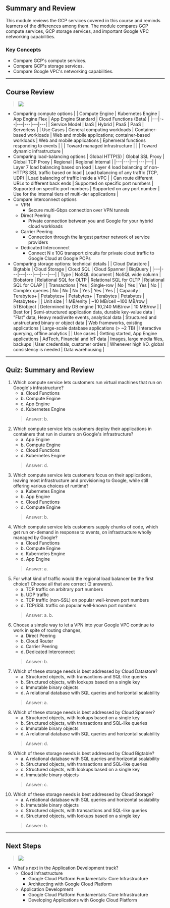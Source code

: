 ## Summary and Review

This module reviews the GCP services covered in this course and reminds learners of the differences among them. The module compares GCP compute services, GCP storage services, and important Google VPC networking capabilities.

### Key Concepts

* Compare GCP's compute services.
* Compare GCP's storage services.
* Compare Google VPC's networking capabilities.

---
## Course Review

> [![](https://img.youtube.com/vi//0.jpg)](https://youtu.be/)

* Comparing compute options
    | | Compute Engine | Kubernetes Engine | App Engine Flex | App Engine Standard | Cloud Functions (Beta) |
    |---|---|---|---|---|---|
    | Service Model | IaaS | Hybrid | PaaS | PaaS | Serverless |
    | Use Cases | General computing workloads | Container-based workloads | Web and mobile applications; container-based workloads | Web and mobile applications | Ephemeral functions responding to events |
    | | Toward managed infrastructure | | | Toward dynamic infrastructure |
* Comparing load-balancing options
    | Global HTTP(S) | Global SSL Proxy | Global TCP Proxy | Regional | Regional Internal |
    |---|---|---|---|---|
    | Layer 7 load balancing based on load | Layer 4 load balancing of non-HTTPS SSL traffic based on load | Load balancing of any traffic (TCP, UDP) | Load balancing of traffic inside a VPC |
    | Can route different URLs to different back ends | Supported on specific port numbers | Supported on specific port numbers | Supported on any port number | Use for the internal tiers of multi-tier applications | 
* Compare interconnect options
    * VPN
        * Secure multi-Gbps connection over VPN tunnels
    * Direct Peering
        * Private connection between you and Google for your hybrid cloud workloads
    * Carrier Peering
        * Connection through the largest partner network of service providers
    * Dedicated Interconnect
        * Connect N x 10G transport circuits for private cloud traffic to Google Cloud at Google POPs 
* Comparing storage options: technical details
    | | Cloud Datastore | Bigtable | Cloud Storage | Cloud SQL | Cloud Spanner | BiqQuery |
    |---|---|---|---|---|---|---|
    | Type | NoSQL document | NoSQL wide column | Blobstore | Relational SQL for OLTP | Relational SQL for OLTP | Relational SQL for OLAP | 
    | Transactions | Yes | Single-row | No | Yes | Yes | No |
    | Complex queries | No | No | No | Yes | Yes | Yes |
    | Capacity | Terabytes+ | Petabytes+ | Petabytes+ | Terabytes | Petabytes | Petabytes+ |
    | Unit size | 1 MB/enity | ~10 MB/cell ~100 MB/row | 5TB/object | Determined by DB engine | 10,240 MiB/row | 10 MB/row |
    | Best for | Semi-structured application data, durable key-value data | "Flat" data, Heavy read/write events, analytical data | Structured and unstructured binary or object data | Web frameworks, existing applications | Large-scale database applications (> ~2 TB) | Interactive querying, offline analytics |
    | Use cases | Getting started, App Engine applications | AdTech, Financial and IoT data | Images, large media files, backups | User credentials, customer orders | Whenever high I/O. global consistency is needed | Data warehousing |

---
## Quiz: Summary and Review

1. Which compute service lets customers run virtual machines that run on Google's infrastructure?
    * a. Cloud Functions
    * b. Compute Engine
    * c. App Engine
    * d. Kubernetes Engine
    > Answer: b.
2. Which compute service lets customers deploy their applications in containers that run in clusters on Google's infrastructure?
    * a. App Engine
    * b. Compute Engine
    * c. Cloud Functions
    * d. Kubernetes Engine
    > Answer: d.
3. Which compute service lets customers focus on their applications, leaving most infrastructure and provisioning to Google, while still offering various choices of runtime?
    * a. Kubernetes Engine
    * b. App Engine
    * c. Cloud Functions
    * d. Compute Engine
    > Answer: b.
4. Which compute service lets customers supply chunks of code, which get run on-demand in response to events, on infrastructure wholly managed by Google?
    * a. Cloud Functions
    * b. Compute Engine
    * c. Kubernetes Engine
    * d. App Engine
    > Answer: a.
5. For what kind of traffic would the regional load balancer be the first choice? Choose all that are correct (2 answers).
    * a. TCP traffic on arbitrary port numbers
    * b. UDP traffic
    * c. TCP traffic (non-SSL) on popular well-known port numbers
    * d. TCP/SSL traffic on popular well-known port numbers
    > Answer: a. b.
6. Choose a simple way to let a VPN into your Google VPC continue to work in spite of routing changes,
    * a. Direct Peering
    * b. Cloud Router
    * c. Carrier Peering
    * d. Dedicated Interconnect
    > Answer: b.
7. Which of these storage needs is best addressed by Cloud Datastore?
    * a. Structured objects, with transactions and SQL-like queries
    * b. Structured objects, with lookups based on a single key
    * c. Immutable binary objects
    * d. A relational database with SQL queries and horizontal scalability
    > Answer: a.
8. Which of these storage needs is best addressed by Cloud Spanner?
    * a. Structured objects, with lookups based on a single key
    * b. Structured objects, with transactions and SQL-like queries
    * c. Immutable binary objects
    * d. A relational database with SQL queries and horizontal scalability
    > Answer: d.
9. Which of these storage needs is best addressed by Cloud Bigtable?
    * a. A relational database with SQL queries and horizontal scalability
    * b. Structured objects, with transactions and SQL-like queries
    * c. Structured objects, with lookups based on a single key
    * d. Immutable binary objects
    > Answer: c.
10. Which of these storage needs is best addressed by Cloud Storage?
    * a. A relational database with SQL queries and horizontal scalability
    * b. Immutable binary objects
    * c. Structured objects, with transactions and SQL-like queries
    * d. Structured objects, with lookups based on a single key
    > Answer: b.

---
## Next Steps

> [![](https://img.youtube.com/vi//0.jpg)](https://youtu.be/)

* What's next in the Application Development track?
    * Cloud Infrastructure
        * Google Cloud Platform Fundamentals: Core Infrastructure
        * Architecting with Google Cloud Platform
    * Application Development
        * Google Cloud Platform Fundamentals: Core Infrastructure
        * Developing Applications with Google Cloud Platform
